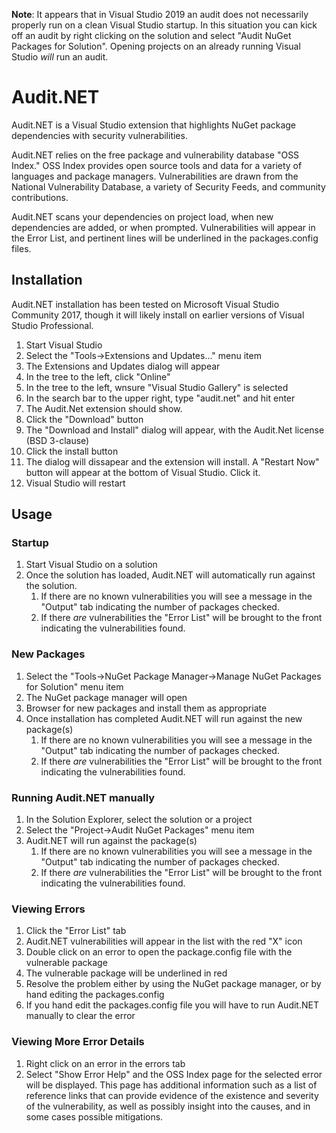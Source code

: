 
**Note**: It appears that in Visual Studio 2019 an audit does not necessarily properly run on a clean Visual Studio startup. In this situation you can kick off an audit by right clicking on the solution and select "Audit NuGet Packages for Solution". Opening projects on an already running Visual Studio *will* run an audit.

# Audit.NET #

Audit.NET is a Visual Studio extension that highlights NuGet package dependencies with security vulnerabilities.

Audit.NET relies on the free package and vulnerability database "OSS Index." OSS Index provides open source tools and data for a variety of languages and package managers. Vulnerabilities are drawn from the National Vulnerability Database, a variety of Security Feeds, and community contributions.

Audit.NET scans your dependencies on project load, when new dependencies are added, or when prompted. Vulnerabilities will appear in the Error List, and pertinent lines will be underlined in the packages.config files.

## Installation ##

Audit.NET installation has been tested on Microsoft Visual Studio Community 2017, though it will likely install on earlier versions of Visual Studio Professional.

1. Start Visual Studio
2. Select the "Tools->Extensions and Updates..." menu item
3. The Extensions and Updates dialog will appear
4. In the tree to the left, click "Online"
5. In the tree to the left, wnsure "Visual Studio Gallery" is selected
6. In the search bar to the upper right, type "audit.net" and hit enter
7. The Audit.Net extension should show.
8. Click the "Download" button
9. The "Download and Install" dialog will appear, with the Audit.Net license (BSD 3-clause)
10. Click the install button
11. The dialog will dissapear and the extension will install. A "Restart Now" button will appear at the bottom of Visual Studio. Click it.
12. Visual Studio will restart

## Usage ##

### Startup ###

1. Start Visual Studio on a solution
2. Once the solution has loaded, Audit.NET will automatically run against the solution.
    1. If there are no known vulnerabilities you will see a message in the "Output" tab indicating the number of packages checked.
    2. If there *are* vulnerabilities the "Error List" will be brought to the front indicating the vulnerabilities found.

### New Packages ###

1. Select the "Tools->NuGet Package Manager->Manage NuGet Packages for Solution" menu item
2. The NuGet package manager will open
3. Browser for new packages and install them as appropriate
4. Once installation has completed Audit.NET will run against the new package(s)
    1. If there are no known vulnerabilities you will see a message in the "Output" tab indicating the number of packages checked.
    2. If there *are* vulnerabilities the "Error List" will be brought to the front indicating the vulnerabilities found.

### Running Audit.NET manually ###

1. In the Solution Explorer, select the solution or a project
2. Select the "Project->Audit NuGet Packages" menu item
3. Audit.NET will run against the package(s)
    1. If there are no known vulnerabilities you will see a message in the "Output" tab indicating the number of packages checked.
    2. If there *are* vulnerabilities the "Error List" will be brought to the front indicating the vulnerabilities found.

### Viewing Errors ###

1. Click the "Error List" tab
2. Audit.NET vulnerabilities will appear in the list with the red "X" icon
3. Double click on an error to open the package.config file with the vulnerable package
4. The vulnerable package will be underlined in red
5. Resolve the problem either by using the NuGet package manager, or by hand editing the packages.config
6. If you hand edit the packages.config file you will have to run Audit.NET manually to clear the error

### Viewing More Error Details ###
1. Right click on an error in the errors tab
2. Select "Show Error Help" and the OSS Index page for the selected error will be displayed. This page has additional information such as a list of reference links that can provide evidence of the existence and severity of the vulnerability, as well as possibly insight into the causes, and in some cases possible mitigations.

